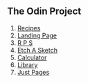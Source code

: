 ## The Odin Project

1. <a href="./recipes">Recipes<a>
2. <a href="./landing-page">Landing Page<a>
3. <a href="./r-p-s">R P S<a>
4. <a href="./etch-a-sketch">Etch A Sketch<a>
5. <a href="./calculator">Calculator<a>
6. <a href="./library">Library<a>
7. <a href="./just-pages">Just Pages<a>

